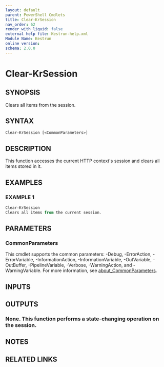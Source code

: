 ```yaml
---
layout: default
parent: PowerShell Cmdlets
title: Clear-KrSession
nav_order: 62
render_with_liquid: false
external help file: Kestrun-help.xml
Module Name: Kestrun
online version:
schema: 2.0.0
---
```


# Clear-KrSession

## SYNOPSIS
Clears all items from the session.

## SYNTAX

```
Clear-KrSession [<CommonParameters>]
```

## DESCRIPTION
This function accesses the current HTTP context's session and clears all items stored in it.

## EXAMPLES

### EXAMPLE 1
```powershell
Clear-KrSession
Clears all items from the current session.
```

## PARAMETERS

### CommonParameters
This cmdlet supports the common parameters: -Debug, -ErrorAction, -ErrorVariable, -InformationAction, -InformationVariable, -OutVariable, -OutBuffer, -PipelineVariable, -Verbose, -WarningAction, and -WarningVariable. For more information, see [about_CommonParameters](http://go.microsoft.com/fwlink/?LinkID=113216).

## INPUTS

## OUTPUTS

### None. This function performs a state-changing operation on the session.
## NOTES

## RELATED LINKS
